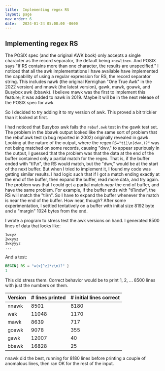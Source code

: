 ```yaml
---
title:  Implementing regex RS
layout: page
nav_order: 6
date:   2024-01-24 05:00:00 -0600
---
```


## Implementing regex RS

The POSIX spec (and the original AWK book) only accepts a single character as the record separator, the default being `<newline>`.
And POSIX says "If RS contains more than one character, the results are unspecified."
I noticed that all the awk implementations I have available have implemented the capability of using a regular expression for RS, the record separator string.
This includes nawk (the original Kernighan "One True Awk" in the 2022 version) and nnawk (the latest version), gawk, mawk, goawk, and Busybox awk (bbawk).
I believe mawk was the first to implement this feature; it was added to nawk in 2019.
Maybe it will be in the next release of the POSIX spec for awk.

So I decided to try adding it to my version of awk.
This proved a bit trickier than it looked at first.

I had noticed that Busybox awk fails the `rebuf.awk` test in the gawk test set.
The problem in the bbawk output looked like the same sort of problem that the rebuf.awk test (a bug reported in 2002) originally revealed in gawk.
Looking at the nature of the output, where the regex `RS="ti1\n(dwv,)?"` was not being matched on some records, causing "dwv," to appear spuriously in the output, I guessed that the problem was that the data at the end of the buffer contained only a partial match for the regex.
That is, if the buffer ended with "ti1\n", the RS would match, but the "dwv," would be at the start of the next buffer.
But when I tried to implement it, I found my code was getting similar results.
I had logic such that if I got a match ending exactly at the end of the buffer, then expand the buffer, read more data, and try again.
The problem was that I could get a partial match _near_ the end of buffer, and have the same problem.
For example, if the buffer ends with "ti1\ndw", the RS will match the "til\n".
So I have to expand the buffer whenever the match is near the end of the buffer.
How near, though?
After some experimentation, I settled tentatively on a buffer with initial size 8192 byte and a "margin" 1024 bytes from the end.

I wrote a program to stress test the awk versions on hand.
I generated 8500 lines of data that looks like:
```
1wxyz
2wxyyz
3wxyyyz
...
```
And a test:
```awk
BEGIN{ RS = "w(x[^z]*z\n)?" }
1
```
This did stress them.
Correct behavior would be to print 1, 2, ... 8500 lines with just the numbers on them.

| Version   | # lines printed | # initial lines correct |
| --------- | --------------- | ----------------------- |
| nnawk     | 8501            | 8180                    |
| wak       | 11048           | 1170                    |
| mawk      | 8639            | 717                     |
| goawk     | 9078            | 355                     |
| gawk      | 12007           | 40                      |
| bbawk     | 16828           | 25                      |

nnawk did the best, running for 8180 lines before printing a couple of anomalous lines, then ran OK for the rest of the input.
